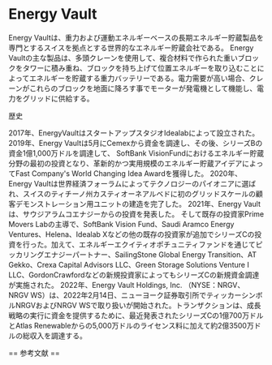 # Energy Vault

Energy Vaultは、重力および運動エネルギーベースの長期エネルギー貯蔵製品を専門とするスイスを拠点とする世界的なエネルギー貯蔵会社である。 Energy Vaultの主な製品は、多頭クレーンを使用して、複合材料で作られた重いブロックをタワーに積み重ね、ブロックを持ち上げて位置エネルギーを取り込むことによってエネルギーを貯蔵する重力バッテリーである。電力需要が高い場合、クレーンがこれらのブロックを地面に降ろす事でモーターが発電機として機能し、電力をグリッドに供給する。

歴史

2017年、EnergyVaultはスタートアップスタジオIdealabによって設立された。
2019年、Energy Vaultは5月にCemexから資金を調達し、その後、シリーズBの資金1億1,000万ドルを調達して、 SoftBank VisionFundにおけるエネルギー貯蔵分野の最初の投資となり、革新的かつ実用規模のエネルギー貯蔵アイデアによってFast Company's World Changing Idea Awardを獲得した。
2020年、Energy Vaultは世界経済フォーラムによってテクノロジーのパイオニアに選ばれ、スイスのティチーノ州カスティオーネアルベドに初のグリッドスケールの顧客デモンストレーション用ユニットの建造を完了した。
2021年、Energy Vaultは、サウジアラムコエナジーからの投資を発表した。 そして既存の投資家Prime Movers Labの主導で、SoftBank Vision Fund、Saudi Aramco Energy Ventures、Helena、Idealab Xなどの他の既存の投資家が追加でシリーズCの投資を行った。加えて、エネルギーエクイティオポチュニティファンドを通じてピッカリングエナジーパートナー、SailingStone Global Energy Transition、AT Gekko、Crexa Capital Advisors LLC、Green Storage Solutions Venture I LLC、GordonCrawfordなどの新規投資家によってもシリーズCの新規資金調達が実施された。
2022年、Energy Vault Holdings, Inc. （NYSE：NRGV、NRGV WS）は、2022年2月14日、ニューヨーク証券取引所でティッカーシンボルNRGVおよびNRGV WSで取り扱いが開始された。トランザクションは、成長戦略の実行に資金を提供するために、最近発表されたシリーズCの1億700万ドルとAtlas Renewableからの5,000万ドルのライセンス料に加えて約2億3500万ドルの総収入を調達する。


== 参考文献 ==
